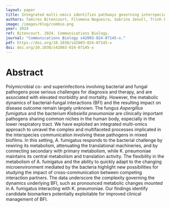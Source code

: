 ```yaml
---
layout: paper
title: Integrated multi-omics identifies pathways governing interspecies interaction between A. fumigatus and K. pneumoniae
authors: Tamires Bitencourt, Filomena Nogueira, Sabrina Jenull, Trinh Phan-Canh, Michael Tscherner, Karl Kuchler, Thomas Lion
image: /images/blog/combio.png
year: 2024
ref: Bitencourt. 2024. Communications Biology.
journal: "Communications Biology s42003-024-07145-x."
pdf: https://doi.org/10.1038/s42003-024-07145-x
doi: doi.org/10.1038/s42003-024-07145-x
---
```


# Abstract

Polymicrobial co- and superinfections involving bacterial and fungal pathogens pose serious challenges for diagnosis and therapy, and are associated with elevated morbidity and mortality. However, the metabolic dynamics of bacterial–fungal interactions (BFI) and the resulting impact on disease outcome remain largely unknown. The fungus *Aspergillus fumigatus* and the bacterium *Klebsiella pneumoniae* are clinically important pathogens sharing common niches in the human body, especially in the lower respiratory tract. We have exploited an integrated multi-omics approach to unravel the complex and multifaceted processes implicated in the interspecies communication involving these pathogens in mixed biofilms. In this setting, A. fumigatus responds to the bacterial challenge by rewiring its metabolism, attenuating the translational machineries, and by connecting secondary with primary metabolism, while K. pneumoniae maintains its central metabolism and translation activity. The flexibility in the metabolism of A. fumigatus and the ability to quickly adapt to the changing microenvironment mediated by the bacteria highlight new possibilities for studying the impact of cross-communication between competing interaction partners. The data underscore the complexity governing the dynamics underlying BFI, such as pronounced metabolic changes mounted in A. fumigatus interacting with K. pneumoniae. Our findings identify candidate biomarkers potentially exploitable for improved clinical management of BFI.

